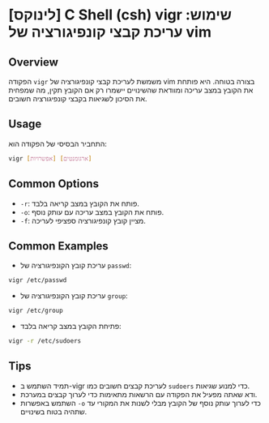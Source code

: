 # [לינוקס] C Shell (csh) vigr שימוש: עריכת קבצי קונפיגורציה של vim

## Overview
הפקודה `vigr` משמשת לעריכת קבצי קונפיגורציה של vim בצורה בטוחה. היא פותחת את הקובץ במצב עריכה ומוודאת שהשינויים יישמרו רק אם הקובץ תקין, מה שמפחית את הסיכון לשגיאות בקבצי קונפיגורציה חשובים.

## Usage
התחביר הבסיסי של הפקודה הוא:
```bash
vigr [אפשרויות] [ארגומנטים]
```

## Common Options
- `-r`: פותח את הקובץ במצב קריאה בלבד.
- `-o`: פותח את הקובץ במצב עריכה עם עותק נוסף.
- `-f`: מציין קובץ קונפיגורציה ספציפי לעריכה.

## Common Examples
- עריכת קובץ הקונפיגורציה של `passwd`:
```bash
vigr /etc/passwd
```

- עריכת קובץ הקונפיגורציה של `group`:
```bash
vigr /etc/group
```

- פתיחת הקובץ במצב קריאה בלבד:
```bash
vigr -r /etc/sudoers
```

## Tips
- תמיד השתמש ב-vigr לעריכת קבצים חשובים כמו `sudoers` כדי למנוע שגיאות.
- ודא שאתה מפעיל את הפקודה עם הרשאות מתאימות כדי לערוך קבצים במערכת.
- השתמש באפשרות `-o` כדי לערוך עותק נוסף של הקובץ מבלי לשנות את המקורי עד שתהיה בטוח בשינויים.